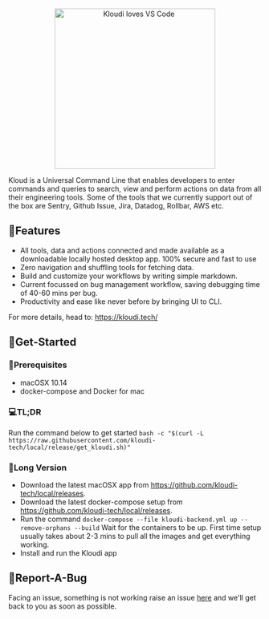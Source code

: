 <p align="center">
  <br />
  <a title="Kloudi a self-hosted universal command line for your tools" href="https://kloudi.tech">
    <img alt="Kloudi loves VS Code" width="320px" src="https://kloudi.tech/github-repo-banner.png"/>
  </a>
</p>

Kloud is a Universal Command Line that enables developers to enter commands and queries to search, view and perform actions on data from all their engineering tools. Some of the tools that we currently support out of the box are Sentry, Github Issue, Jira, Datadog, Rollbar, AWS etc.

## 🌟Features

  - All tools, data and actions connected and made available as a downloadable locally hosted desktop app. 100% secure and fast to use
  - Zero navigation and shuffling tools for fetching data.
  - Build and customize your workflows by writing simple markdown.
  - Current focussed on bug management workflow, saving debugging time of 40-60 mins per bug.
  - Productivity and ease like never before by bringing UI to CLI.

For more details, head to: https://kloudi.tech/

## 🚀Get-Started

### 🚧Prerequisites
 - macOSX 10.14
 - docker-compose and Docker for mac

 ### 💻TL;DR
 Run the command below to get started
 `
 bash -c "$(curl -L https://raw.githubusercontent.com/kloudi-tech/local/release/get_kloudi.sh)"
 `

### 📜Long Version

 - Download the latest macOSX app from https://github.com/kloudi-tech/local/releases.
 - Download the latest docker-compose setup from https://github.com/kloudi-tech/local/releases.
 - Run the command
 ` docker-compose --file kloudi-backend.yml up --remove-orphans --build `
   Wait for the containers to be up. First time setup usually takes about 2-3 mins to pull all the images and get everything working.
 -  Install and run the Kloudi app

 ## 👾Report-A-Bug
 Facing an issue, something is not working raise an issue
 [here](https://github.com/kloudi-tech/kloudi/issues) and we'll get back to you
 as soon as possible.
